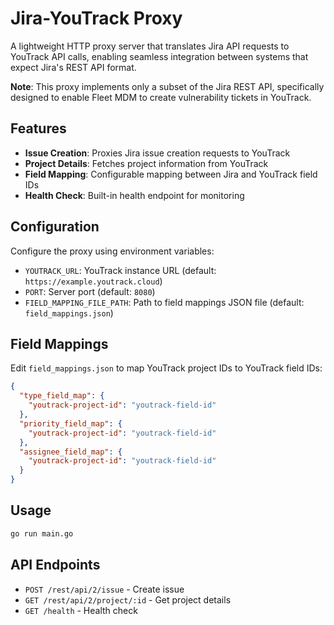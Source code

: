 # Jira-YouTrack Proxy

A lightweight HTTP proxy server that translates Jira API requests to YouTrack API calls, enabling seamless integration between systems that expect Jira's REST API format.

**Note**: This proxy implements only a subset of the Jira REST API, specifically designed to enable Fleet MDM to create vulnerability tickets in YouTrack.

## Features

- **Issue Creation**: Proxies Jira issue creation requests to YouTrack
- **Project Details**: Fetches project information from YouTrack
- **Field Mapping**: Configurable mapping between Jira and YouTrack field IDs
- **Health Check**: Built-in health endpoint for monitoring

## Configuration

Configure the proxy using environment variables:

- `YOUTRACK_URL`: YouTrack instance URL (default: `https://example.youtrack.cloud`)
- `PORT`: Server port (default: `8080`)
- `FIELD_MAPPING_FILE_PATH`: Path to field mappings JSON file (default: `field_mappings.json`)

## Field Mappings

Edit `field_mappings.json` to map YouTrack project IDs to YouTrack field IDs:

```json
{
  "type_field_map": {
    "youtrack-project-id": "youtrack-field-id"
  },
  "priority_field_map": {
    "youtrack-project-id": "youtrack-field-id"
  },
  "assignee_field_map": {
    "youtrack-project-id": "youtrack-field-id"
  }
}
```

## Usage

```bash
go run main.go
```

## API Endpoints

- `POST /rest/api/2/issue` - Create issue
- `GET /rest/api/2/project/:id` - Get project details
- `GET /health` - Health check